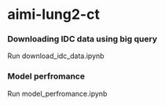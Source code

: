 # aimi-lung2-ct
### Downloading IDC data using big query
Run download_idc_data.ipynb
### Model perfromance
Run model_perfromance.ipynb